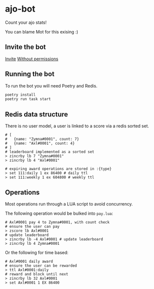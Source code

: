 # ajo-bot
Count your ajo stats!

You can blame Mot for this exising :)

## Invite the bot
[Invite](https://discord.com/api/oauth2/authorize?client_id=967138080375046214&permissions=265280&scope=bot%20applications.commands)
[Without permissions](https://discord.com/api/oauth2/authorize?client_id=967138080375046214&permissions=265280&scope=bot%20applications.commands)

## Running the bot
To run the bot you will need Poetry and Redis.

```sh
poetry install
poetry run task start
```

## Redis data structure
There is no user model, a user is linked to a score via a redis sorted set.

```
# [
#   {name: "Zymna#0001", count: 7}
#   {name: "Axl#0001", count: 4}
# ]
# leaderboard implemented as a sorted set
> zincrby lb 7 "Zymna#0001"
> zincrby lb 4 "Axl#0001"

# expiring award operations are stored in :{type}
> set 111:daily 1 ex 86400 # daily ttl
> set 111:weekly 1 ex 604800 # weekly ttl
```

## Operations
Most operations run through a LUA script to avoid concurrency.

The following operation would be bulked into `pay.lua`:
```
# Axl#0001 pay 4 to Zymna#0001, with count check
# ensure the user can pay
> zscore lb Axl#0001
# update leaderboard
> zincrby lb -4 Axl#0001 # update leaderboard
> zincrby lb 4 Zymna#0001
```

Or the following for time based:
```
# Axl#0001 daily award
# ensure the user can be rewarded
> ttl Axl#0001:daily
# reward and block until next
> zincrby lb 32 Axl#0001
> set Axl#0001 1 EX 86400
```
